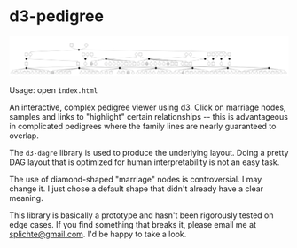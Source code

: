 # d3-pedigree

![image](demo.png)

Usage: open `index.html`

An interactive, complex pedigree viewer using d3. Click on marriage nodes, samples and links to "highlight" certain relationships -- this is advantageous in complicated pedigrees where the family lines are nearly guaranteed to overlap. 

The `d3-dagre` library is used to produce the underlying layout. Doing a pretty DAG layout that is optimized for human interpretability is not an easy task.

The use of diamond-shaped "marriage" nodes is controversial. I may change it. I just chose a default shape that didn't already have a clear meaning. 

This library is basically a prototype and hasn't been rigorously tested on edge cases. If you find something that breaks it, please email me at splichte@gmail.com. I'd be happy to take a look. 

